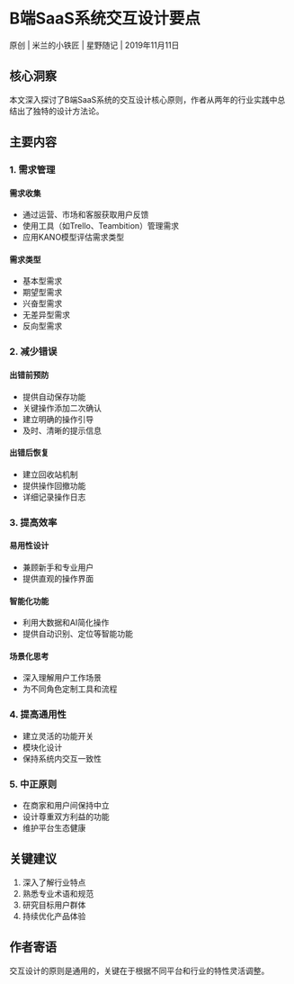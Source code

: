 # B端SaaS系统交互设计要点

原创 | 米兰的小铁匠 | 星野随记 | 2019年11月11日

## 核心洞察

本文深入探讨了B端SaaS系统的交互设计核心原则，作者从两年的行业实践中总结出了独特的设计方法论。

## 主要内容

### 1. 需求管理

#### 需求收集
- 通过运营、市场和客服获取用户反馈
- 使用工具（如Trello、Teambition）管理需求
- 应用KANO模型评估需求类型

#### 需求类型
- 基本型需求
- 期望型需求
- 兴奋型需求
- 无差异型需求
- 反向型需求

### 2. 减少错误

#### 出错前预防
- 提供自动保存功能
- 关键操作添加二次确认
- 建立明确的操作引导
- 及时、清晰的提示信息

#### 出错后恢复
- 建立回收站机制
- 提供操作回撤功能
- 详细记录操作日志

### 3. 提高效率

#### 易用性设计
- 兼顾新手和专业用户
- 提供直观的操作界面

#### 智能化功能
- 利用大数据和AI简化操作
- 提供自动识别、定位等智能功能

#### 场景化思考
- 深入理解用户工作场景
- 为不同角色定制工具和流程

### 4. 提高通用性

- 建立灵活的功能开关
- 模块化设计
- 保持系统内交互一致性

### 5. 中正原则

- 在商家和用户间保持中立
- 设计尊重双方利益的功能
- 维护平台生态健康

## 关键建议

1. 深入了解行业特点
2. 熟悉专业术语和规范
3. 研究目标用户群体
4. 持续优化产品体验

## 作者寄语

交互设计的原则是通用的，关键在于根据不同平台和行业的特性灵活调整。
